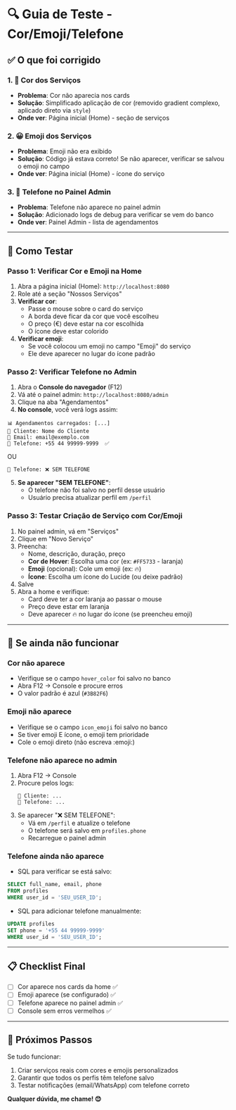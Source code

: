 # 🔍 Guia de Teste - Cor/Emoji/Telefone

## ✅ O que foi corrigido

### 1. 🎨 **Cor dos Serviços**
- **Problema**: Cor não aparecia nos cards
- **Solução**: Simplificado aplicação de cor (removido gradient complexo, aplicado direto via `style`)
- **Onde ver**: Página inicial (Home) - seção de serviços

### 2. 😀 **Emoji dos Serviços**  
- **Problema**: Emoji não era exibido
- **Solução**: Código já estava correto! Se não aparecer, verificar se salvou o emoji no campo
- **Onde ver**: Página inicial (Home) - ícone do serviço

### 3. 📱 **Telefone no Painel Admin**
- **Problema**: Telefone não aparece no painel admin
- **Solução**: Adicionado logs de debug para verificar se vem do banco
- **Onde ver**: Painel Admin - lista de agendamentos

---

## 🧪 Como Testar

### **Passo 1: Verificar Cor e Emoji na Home**

1. Abra a página inicial (Home): `http://localhost:8080`
2. Role até a seção "Nossos Serviços"
3. **Verificar cor**:
   - Passe o mouse sobre o card do serviço
   - A borda deve ficar da cor que você escolheu
   - O preço (€) deve estar na cor escolhida
   - O ícone deve estar colorido
4. **Verificar emoji**:
   - Se você colocou um emoji no campo "Emoji" do serviço
   - Ele deve aparecer no lugar do ícone padrão

### **Passo 2: Verificar Telefone no Admin**

1. Abra o **Console do navegador** (F12)
2. Vá até o painel admin: `http://localhost:8080/admin`
3. Clique na aba "Agendamentos"
4. **No console**, você verá logs assim:

```
📊 Agendamentos carregados: [...]
👤 Cliente: Nome do Cliente
📧 Email: email@exemplo.com
📱 Telefone: +55 44 99999-9999  ✅
```

OU

```
📱 Telefone: ❌ SEM TELEFONE
```

5. **Se aparecer "SEM TELEFONE"**:
   - O telefone não foi salvo no perfil desse usuário
   - Usuário precisa atualizar perfil em `/perfil`

### **Passo 3: Testar Criação de Serviço com Cor/Emoji**

1. No painel admin, vá em "Serviços"
2. Clique em "Novo Serviço"
3. Preencha:
   - Nome, descrição, duração, preço
   - **Cor de Hover**: Escolha uma cor (ex: `#FF5733` - laranja)
   - **Emoji** (opcional): Cole um emoji (ex: 🔥)
   - **Ícone**: Escolha um ícone do Lucide (ou deixe padrão)
4. Salve
5. Abra a home e verifique:
   - Card deve ter a cor laranja ao passar o mouse
   - Preço deve estar em laranja
   - Deve aparecer 🔥 no lugar do ícone (se preencheu emoji)

---

## 🐛 Se ainda não funcionar

### **Cor não aparece**
- Verifique se o campo `hover_color` foi salvo no banco
- Abra F12 → Console e procure erros
- O valor padrão é azul (`#3B82F6`)

### **Emoji não aparece**
- Verifique se o campo `icon_emoji` foi salvo no banco
- Se tiver emoji E ícone, o emoji tem prioridade
- Cole o emoji direto (não escreva :emoji:)

### **Telefone não aparece no admin**
1. Abra F12 → Console
2. Procure pelos logs:
   ```
   👤 Cliente: ...
   📱 Telefone: ...
   ```
3. Se aparecer "❌ SEM TELEFONE":
   - Vá em `/perfil` e atualize o telefone
   - O telefone será salvo em `profiles.phone`
   - Recarregue o painel admin

### **Telefone ainda não aparece**
- SQL para verificar se está salvo:
```sql
SELECT full_name, email, phone 
FROM profiles 
WHERE user_id = 'SEU_USER_ID';
```

- SQL para adicionar telefone manualmente:
```sql
UPDATE profiles 
SET phone = '+55 44 99999-9999' 
WHERE user_id = 'SEU_USER_ID';
```

---

## 📋 Checklist Final

- [ ] Cor aparece nos cards da home ✅
- [ ] Emoji aparece (se configurado) ✅
- [ ] Telefone aparece no painel admin ✅
- [ ] Console sem erros vermelhos ✅

---

## 🚀 Próximos Passos

Se tudo funcionar:
1. Criar serviços reais com cores e emojis personalizados
2. Garantir que todos os perfis têm telefone salvo
3. Testar notificações (email/WhatsApp) com telefone correto

**Qualquer dúvida, me chame! 😊**

